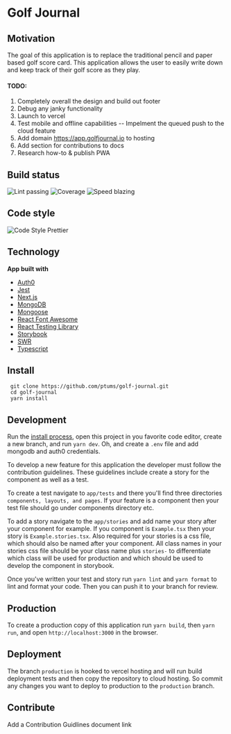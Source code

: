 # Golf Journal

## Motivation

The goal of this application is to replace the traditional pencil and paper based golf score card. This application allows the user to easily write down and keep track of their golf score as they play.

#### TODO:

1. Completely overall the design and build out footer
2. Debug any janky functionality
3. Launch to vercel
4. Test mobile and offline capabilities -- Impelment the queued push to the cloud feature
5. Add domain https://app.golfjournal.io to hosting
6. Add section for contributions to docs
7. Research how-to & publish PWA


## Build status

![Lint passing](https://camo.githubusercontent.com/df0f65b2d0e7a0448dd50abbc3b4364dc971533f/68747470733a2f2f696d672e736869656c64732e696f2f6769746875622f776f726b666c6f772f7374617475732f70726574746965722f70726574746965722f4c696e743f6c6162656c3d4c696e74267374796c653d666c61742d737175617265)
![Coverage](https://camo.githubusercontent.com/facfcb6afd684d2c9701c7d6add65f391fdf86fc/68747470733a2f2f696d672e736869656c64732e696f2f636f6465636f762f632f6769746875622f6477796c2f686170692d617574682d6a7774322e7376673f6d61784167653d32353932303030)
![Speed blazing](https://camo.githubusercontent.com/c0d653f4e211ffff68800215f80fb458e25ae6f0/68747470733a2f2f696d672e736869656c64732e696f2f62616467652f73706565642d626c617a696e672532302546302539462539342541352d627269676874677265656e2e7376673f7374796c653d666c61742d737175617265)

## Code style

![Code Style Prettier](https://camo.githubusercontent.com/687a8ae8d15f9409617d2cc5a30292a884f6813a/68747470733a2f2f696d672e736869656c64732e696f2f62616467652f636f64655f7374796c652d70726574746965722d6666363962342e7376673f7374796c653d666c61742d737175617265)

## Technology

**App built with**

- [Auth0](https://auth0.com/)
- [Jest](https://jestjs.io/)
- [Next.js](https://nextjs.org/)
- [MongoDB](https://www.mongodb.com/)
- [Mongoose](https://mongoosejs.com/)
- [React Font Awesome](https://github.com/FortAwesome/react-fontawesome)
- [React Testing Library](https://testing-library.com/)
- [Storybook](https://storybook.js.org/)
- [SWR](https://github.com/vercel/swr)
- [Typescript](https://www.typescriptlang.org/)

## Install

```
 git clone https://github.com/ptums/golf-journal.git
 cd golf-journal
 yarn install
```

## Development

Run the [install process](#install), open this project in you favorite code editor, create a new branch, and run `yarn dev`. Oh, and create a ```.env``` file and add mongodb and auth0 credentials.

To develop a new feature for this application the developer must follow the contribution guidelines. These guidelines include create a story for the component as well as a test.

To create a test navigate to `app/tests` and there you'll find three directories `components, layouts, and pages`. If your feature is a component then your test file should go under components directory etc.

To add a story navigate to the `app/stories` and add name your story after your component for example. If you component is `Example.tsx` then your story is `Example.stories.tsx`. Also required for your stories is a css file, which should also be named after your component. All class names in your stories css file should be your class name plus `stories-` to differentiate which class will be used for production and which should be used to develop the component in storybook.

Once you've written your test and story run `yarn lint` and `yarn format` to lint and format your code. Then you can push it to your branch for review.

## Production

To create a production copy of this application run `yarn build`, then `yarn run`, and open `http://localhost:3000` in the browser.

## Deployment

The branch `production` is hooked to vercel hosting and will run build deployment tests and then copy the repository to cloud hosting. So commit any changes you want to deploy to production to the `production` branch.

## Contribute

Add a Contribution Guidlines document link
